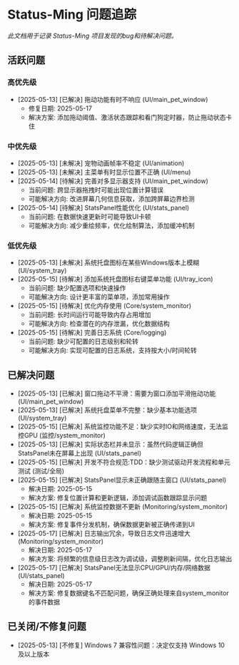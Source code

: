 # Status-Ming 问题追踪

*此文档用于记录 Status-Ming 项目发现的bug和待解决问题。*

## 活跃问题

### 高优先级
- [2025-05-13] [已解决] 拖动功能有时不响应 (UI/main_pet_window)
  - 修复日期: 2025-05-17
  - 解决方案: 添加拖动阈值、激活状态跟踪和看门狗定时器，防止拖动状态卡住

### 中优先级
- [2025-05-13] [未解决] 宠物动画帧率不稳定 (UI/animation)
- [2025-05-13] [未解决] 主菜单有时显示位置不正确 (UI/menu)
- [2025-05-14] [待解决] 完善对多显示器支持 (UI/main_pet_window)
  - 当前问题: 跨显示器拖拽时可能出现位置计算错误
  - 可能解决方向: 改进屏幕几何信息获取，添加跨屏幕边界检测
- [2025-05-14] [待解决] StatsPanel性能优化 (UI/stats_panel)
  - 当前问题: 在数据快速更新时可能导致UI卡顿
  - 可能解决方向: 减少重绘频率，优化绘制算法，添加缓冲机制

### 低优先级
- [2025-05-13] [未解决] 系统托盘图标在某些Windows版本上模糊 (UI/system_tray)
- [2025-05-15] [待解决] 添加系统托盘图标右键菜单功能 (UI/tray_icon)
  - 当前问题: 缺少配置选项和快速操作
  - 可能解决方向: 设计更丰富的菜单项，添加常用操作
- [2025-05-15] [待解决] 优化内存使用 (Core/system_monitor)
  - 当前问题: 长时间运行可能导致内存占用增加
  - 可能解决方向: 检查潜在的内存泄漏，优化数据结构
- [2025-05-15] [待解决] 完善日志系统 (Core/logging)
  - 当前问题: 缺少可配置的日志级别和轮转
  - 可能解决方向: 实现可配置的日志系统，支持按大小/时间轮转

## 已解决问题

- [2025-05-13] [已解决] 窗口拖动不平滑：需要为窗口添加平滑拖动功能 (UI/main_pet_window)
- [2025-05-13] [已解决] 系统托盘菜单不完整：缺少基本功能选项 (UI/system_tray)
- [2025-05-15] [已解决] 系统监控功能不足：缺少实时IO和网络速度，无法监控GPU (监控/system_monitor)
- [2025-05-13] [已解决] 实际状态栏并未显示：虽然代码逻辑正确但StatsPanel未在屏幕上出现 (UI/stats_panel)
- [2025-05-15] [已解决] 开发不符合规范:TDD：缺少测试驱动开发流程和单元测试 (测试/全局)
- [2025-05-15] [已解决] StatsPanel显示未正确跟随主窗口 (UI/stats_panel)
  - 解决日期: 2025-05-15
  - 解决方案: 修复位置计算和更新逻辑，添加调试函数跟踪显示问题
- [2025-05-15] [已解决] 系统监控数据不更新 (Monitoring/system_monitor)
  - 解决日期: 2025-05-15
  - 解决方案: 修复事件分发机制，确保数据更新被正确传递到UI
- [2025-05-17] [已解决] 日志输出冗余，导致日志文件迅速增大 (Monitoring/system_monitor)
  - 解决日期: 2025-05-17
  - 解决方案: 将频繁的信息级日志改为调试级，调整刷新间隔，优化日志输出
- [2025-05-17] [已解决] StatsPanel无法显示CPU/GPU/内存/网络数据 (UI/stats_panel)
  - 解决日期: 2025-05-17
  - 解决方案: 修复数据键名不匹配问题，确保正确处理来自system_monitor的事件数据
  

## 已关闭/不修复问题

- [2025-05-13] [不修复] Windows 7 兼容性问题：决定仅支持 Windows 10 及以上版本 